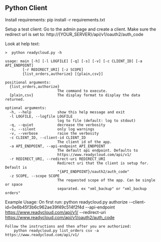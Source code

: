 ## Python Client

Install requirements:
    pip install -r requirements.txt

Setup a test client:
    Go to the admin page and create a client.
    Make sure the redirect url is set to:
        http://{YOUR_SERVER}/api/v1/oauth2/auth_code

Look at help text:

    >  python readycloud.py -h

    usage: main [-h] [-l LOGFILE] [-q] [-s] [-v] [-c CLIENT_ID] [-a API_ENDPOINT]
            [-r REDIRECT_URI] [-z SCOPE]
            {list_orders,authorize} [{plain,csv}]

    positional arguments:
      {list_orders,authorize}
                            The command to execute.
      {plain,csv}           The display format to display the data returned.

    optional arguments:
      -h, --help            show this help message and exit
      -l LOGFILE, --logfile LOGFILE
                            log to file (default: log to stdout)
      -q, --quiet           decrease the verbosity
      -s, --silent          only log warnings
      -v, --verbose         raise the verbosity
      -c CLIENT_ID, --client-id CLIENT_ID
                            The client id of the app.
      -a API_ENDPOINT, --api-endpoint API_ENDPOINT
                            The default api endpoint. Defaults to
                            https://www.readycloud.com/api/v1/
      -r REDIRECT_URI, --redirect-uri REDIRECT_URI
                            Redirect uri that the client is setup for. Default is
                            "{API_ENDPOINT}/oauth2/auth_code"
      -z SCOPE, --scope SCOPE
                            The requested scope of the app. Can be single or space
                            separated. ex "xml_backup" or "xml_backup orders"

Example Usage:
    On first run:
        python readycloud.py authorize --client-id=0e6b45f3b6c962ae39f49c514f2f4d --api-endpoint https://www.readycloud.com/api/v1/ --redirect-uri https://www.readycloud.com/api/v1/oauth2/auth_code

    Follow the instructions and then after you are authorized:
        python readycloud.py list_orders csv -a https://www.readycloud.com/api/v1/

